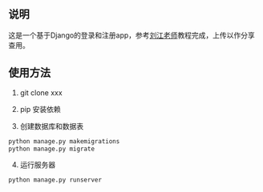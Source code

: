 ## 说明

这是一个基于Django的登录和注册app，参考[刘江老师](<https://www.liujiangblog.com/course/django/102>)教程完成，上传以作分享查用。

## 使用方法

1. git clone xxx

2. pip 安装依赖

3. 创建数据库和数据表

```python
python manage.py makemigrations
python manage.py migrate
```

4. 运行服务器

```
python manage.py runserver
```

